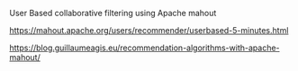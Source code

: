 User Based collaborative filtering using Apache mahout 

https://mahout.apache.org/users/recommender/userbased-5-minutes.html

https://blog.guillaumeagis.eu/recommendation-algorithms-with-apache-mahout/
